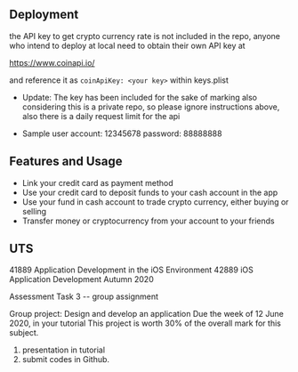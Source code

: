 ## Deployment
the API key to get crypto currency rate is not included in the repo, anyone who intend to deploy at local need to obtain their own API key at

https://www.coinapi.io/

and reference it as `coinApiKey: <your key>` within keys.plist

* Update: The key has been included for the sake of marking also considering this is a private repo, so please ignore instructions above, also there is a daily request limit for the api

* Sample user account: 12345678 password: 88888888

## Features and Usage
* Link your credit card as payment method
* Use your credit card to deposit funds to your cash account in the app
* Use your fund in cash account to trade crypto currency, either buying or selling
* Transfer money or cryptocurrency from your account to your friends

## UTS 
41889 Application Development in the iOS Environment
42889 iOS Application Development
Autumn 2020

Assessment Task 3 -- group assignment

Group project: Design and develop an application
Due the week of 12 June 2020, in your tutorial
This project is worth 30% of the overall mark for this subject.

1. presentation in tutorial
2. submit codes in Github.

